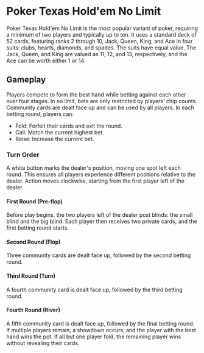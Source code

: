 # Poker Texas Hold'em No Limit

Poker Texas Hold'em No Limit is the most popular variant of poker, requiring a minimum of two players and typically up to ten. 
It uses a standard deck of 52 cards, featuring ranks 2 through 10, Jack, Queen, King, and Ace in four suits: clubs, hearts, diamonds, and spades. 
The suits have equal value. The Jack, Queen, and King are valued as 11, 12, and 13, respectively, and the Ace can be worth either 1 or 14.

## Gameplay

Players compete to form the best hand while betting against each other over four stages. In no limit, bets are only restricted by players' chip counts. Community cards are dealt face up and can be used by all players. In each betting round, players can:

  - Fold: Forfeit their cards and exit the round.
  - Call: Match the current highest bet.
  - Raise: Increase the current bet.

### Turn Order

A white button marks the dealer's position, moving one spot left each round. This ensures all players experience different positions relative to the dealer. Action moves clockwise, starting from the first player left of the dealer.
#### First Round (Pre-flop)

Before play begins, the two players left of the dealer post blinds: the small blind and the big blind. Each player then receives two private cards, and the first betting round starts.
#### Second Round (Flop)

Three community cards are dealt face up, followed by the second betting round.
#### Third Round (Turn)

A fourth community card is dealt face up, followed by the third betting round.
#### Fourth Round (River)

A fifth community card is dealt face up, followed by the final betting round. If multiple players remain, a showdown occurs, and the player with the best hand wins the pot. If all but one player fold, the remaining player wins without revealing their cards.
